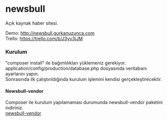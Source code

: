 # newsbull
Açık kaynak haber sitesi.<br />

Demo: http://newsbull.gurkanuzunca.com<br />
Trello: https://trello.com/b/J3yv3jJM

### Kurulum
"composer install" ile bağımlılıkları yüklemeniz gerekiyor.<br />
application/config/production/database.php dosyasında veritabanı ayarlarını yapın.<br />
Sonrasında ilk çalıştırıldığında kurulum işlemini kendisi gerçekleştirecektir.

#### Newsbull-vendor
Composer ile kurulum yapılamaması durumunda newsbull-vendor paketini indiriniz.<br />
[newsbull-vendor](https://github.com/gurkanuzunca/newsbull-vendor/archive/master.zip)
